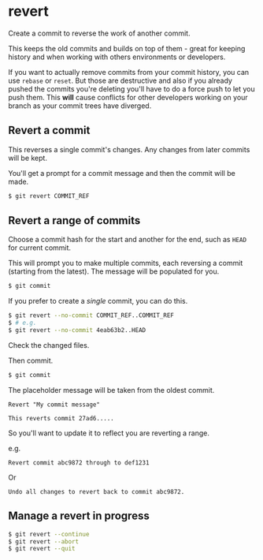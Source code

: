 # revert

Create a commit to reverse the work of another commit. 

This keeps the old commits and builds on top of them - great for keeping history and when working with others environments or developers.

If you want to actually remove commits from your commit history, you can use `rebase` or `reset`. But those are destructive and also if you already pushed the commits you're deleting you'll have to do a force push to let you push them. This **will** cause conflicts for other developers working on your branch as your commit trees have diverged.


## Revert a commit

This reverses a single commit's changes. Any changes from later commits will be kept.

You'll get a prompt for a commit message and then the commit will be made.

```sh
$ git revert COMMIT_REF
```


## Revert a range of commits

Choose a commit hash for the start and another for the end, such as `HEAD` for current commit.

This will prompt you to make multiple commits, each reversing a commit (starting from the latest). The message will be populated for you.

```sh
$ git commit
```

If you prefer to create a _single_ commit, you can do this.

```sh
$ git revert --no-commit COMMIT_REF..COMMIT_REF
$ # e.g.
$ git revert --no-commit 4eab63b2..HEAD
```

Check the changed files.

Then commit.

```sh
$ git commit
```

The placeholder message will be taken from the oldest commit. 
```
Revert "My commit message"

This reverts commit 27ad6.....
```

So you'll want to update it to reflect you are reverting a range.

e.g.

```
Revert commit abc9872 through to def1231
```

Or

```
Undo all changes to revert back to commit abc9872.
```


## Manage a revert in progress

```sh
$ git revert --continue
$ git revert --abort
$ git revert --quit
```
